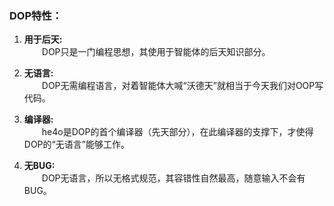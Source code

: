 ### DOP特性：
1. **用于后天:**  
   　　DOP只是一门编程思想，其使用于智能体的后天知识部分。

2. **无语言:**  
   　　DOP无需编程语言，对着智能体大喊“沃德天”就相当于今天我们对OOP写代码。

3. **编译器:**  
   　　he4o是DOP的首个编译器（先天部分），在此编译器的支撑下，才使得DOP的“无语言”能够工作。

4. **无BUG:**  
   　　DOP无语言，所以无格式规范，其容错性自然最高，随意输入不会有BUG。
